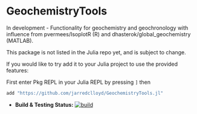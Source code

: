 # GeochemistryTools

In development - Functionality for geochemistry and geochronology with influence from pvermees/IsoplotR (R) and dhasterok/global_geochemistry (MATLAB).

This package is not listed in the Julia repo yet, and is subject to change.

If you would like to try add it to your Julia project to use the provided features:

First enter Pkg REPL in your Julia REPL by pressing `]` then
```julia 
add "https://github.com/jarredclloyd/GeochemistryTools.jl"
```

- **Build & Testing Status:**
[![build](https://github.com/jarredclloyd/GeochemistryTools.jl/actions/workflows/ci.yml/badge.svg)](https://github.com/jarredclloyd/GeochemistryTools.jl/actions/workflows/ci.yml)
